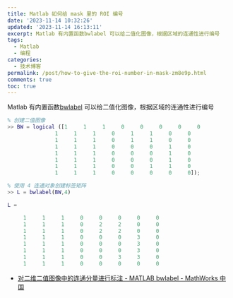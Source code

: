 ```yaml
---
title: Matlab 如何给 mask 里的 ROI 编号
date: '2023-11-14 10:32:26'
updated: '2023-11-14 16:13:11'
excerpt: Matlab 有内置函数bwlabel 可以给二值化图像，根据区域的连通性进行编号
tags:
  - Matlab
  - 编程
categories:
  - 技术博客
permalink: /post/how-to-give-the-roi-number-in-mask-zm8e9p.html
comments: true
toc: true
---
```




Matlab 有内置函数[bwlabel](https://ww2.mathworks.cn/help/images/ref/bwlabel.html) 可以给二值化图像，根据区域的连通性进行编号

```matlab
% 创建二值图像
>> BW = logical ([1     1     1     0     0     0     0     0
               1     1     1     0     1     1     0     0
               1     1     1     0     1     1     0     0
               1     1     1     0     0     0     1     0
               1     1     1     0     0     0     1     0
               1     1     1     0     0     0     1     0
               1     1     1     0     0     1     1     0
               1     1     1     0     0     0     0     0]);

% 使用 4 连通对象创建标签矩阵
>> L = bwlabel(BW,4)

L =

     1     1     1     0     0     0     0     0
     1     1     1     0     2     2     0     0
     1     1     1     0     2     2     0     0
     1     1     1     0     0     0     3     0
     1     1     1     0     0     0     3     0
     1     1     1     0     0     0     3     0
     1     1     1     0     0     3     3     0
     1     1     1     0     0     0     0     0
```

* [对二维二值图像中的连通分量进行标注 - MATLAB bwlabel - MathWorks 中国](https://ww2.mathworks.cn/help/images/ref/bwlabel.html)
